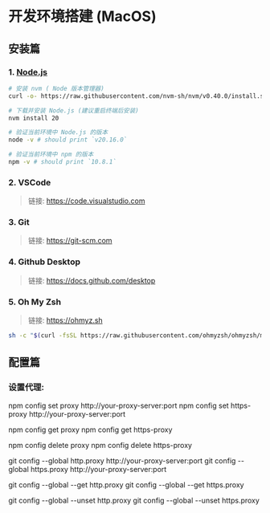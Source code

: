 # 开发环境搭建 (MacOS)

## 安装篇

### 1. [Node.js](https://nodejs.org/)

```bash
# 安装 nvm ( Node 版本管理器)
curl -o- https://raw.githubusercontent.com/nvm-sh/nvm/v0.40.0/install.sh | bash

# 下载并安装 Node.js (建议重启终端后安装)
nvm install 20

# 验证当前环境中 Node.js 的版本
node -v # should print `v20.16.0`

# 验证当前环境中 npm 的版本
npm -v # should print `10.8.1`
```

### 2. VSCode

> 链接: https://code.visualstudio.com

### 3. Git

> 链接: https://git-scm.com

### 4. Github Desktop

> 链接: https://docs.github.com/desktop

### 5. Oh My Zsh

> 链接: https://ohmyz.sh

```bash
sh -c "$(curl -fsSL https://raw.githubusercontent.com/ohmyzsh/ohmyzsh/master/tools/install.sh)"
```

## 配置篇

### 设置代理:

npm config set proxy http://your-proxy-server:port
npm config set https-proxy http://your-proxy-server:port

npm config get proxy
npm config get https-proxy

npm config delete proxy
npm config delete https-proxy


git config --global http.proxy http://your-proxy-server:port
git config --global https.proxy http://your-proxy-server:port

git config --global --get http.proxy
git config --global --get https.proxy

git config --global --unset http.proxy
git config --global --unset https.proxy